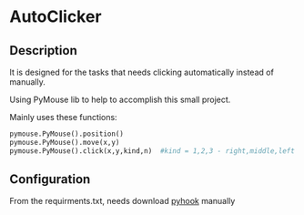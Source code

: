 # AutoClicker

## Description

It is designed for the tasks that needs clicking automatically instead of manually.

Using PyMouse lib to help to accomplish this small project.

Mainly uses these functions:

```python
pymouse.PyMouse().position()
pymouse.PyMouse().move(x,y)
pymouse.PyMouse().click(x,y,kind,n)  #kind = 1,2,3 - right,middle,left
```

## Configuration

From the requirments.txt, needs download [pyhook](https://www.lfd.uci.edu/~gohlke/pythonlibs/) manually 




